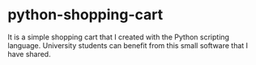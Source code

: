 # python-shopping-cart
It is a simple shopping cart that I created with the Python scripting language. University students can benefit from this small software that I have shared.
